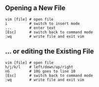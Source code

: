 ## Opening a New File
```
vim [file] # open file
i          # switch to insert mode
...        # enter text
[Esc]      # switch back to command mode
:wq        # write file and exit vim
```

## ... or editing the Existing File
```
vim [file] # open file
h/j/k/l    # left/down/up/right
nG         # 10G goes to line 10
[Esc]      # switch back to command mode
:wq        # write file and exit vim
```